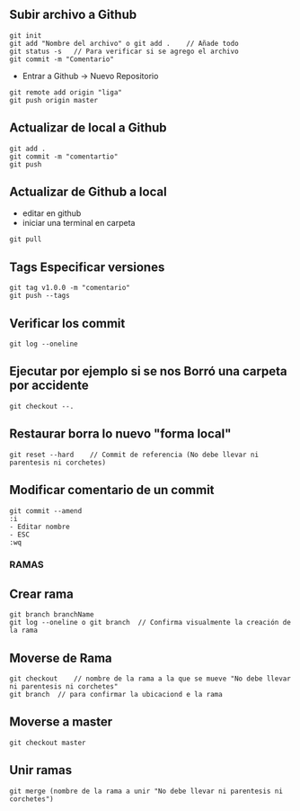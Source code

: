 ## Subir archivo a Github
```
git init
git add "Nombre del archivo" o git add .    // Añade todo
git status -s   // Para verificar si se agrego el archivo
git commit -m "Comentario"
```
- Entrar a Github -> Nuevo Repositorio
```
git remote add origin "liga"
git push origin master
```

## Actualizar de local a Github
```
git add .
git commit -m "comentartio"
git push
```

## Actualizar de Github a local
- editar en github
- iniciar una terminal en carpeta
```
git pull
```

## Tags Especificar versiones
```
git tag v1.0.0 -m "comentario"
git push --tags
```

## Verificar los commit
```
git log --oneline
```

## Ejecutar por ejemplo si se nos Borró una carpeta por accidente
```
git checkout --.
```

## Restaurar borra lo nuevo "forma local"
```
git reset --hard    // Commit de referencia (No debe llevar ni parentesis ni corchetes)
```

## Modificar comentario de un commit
```
git commit --amend 
:i
- Editar nombre
- ESC
:wq
```

### RAMAS
## Crear rama
```
git branch branchName
git log --oneline o git branch  // Confirma visualmente la creación de la rama
```

## Moverse de Rama
```
git checkout    // nombre de la rama a la que se mueve "No debe llevar ni parentesis ni corchetes"
git branch  // para confirmar la ubicaciond e la rama
```

## Moverse a master
```
git checkout master
```

## Unir ramas
```
git merge (nombre de la rama a unir "No debe llevar ni parentesis ni corchetes")
```